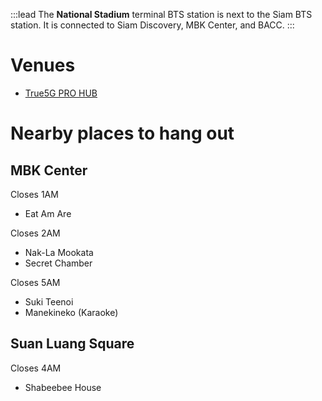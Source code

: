 :::lead
The **National Stadium** terminal BTS station is next to the Siam BTS station. It is connected to Siam Discovery, MBK Center, and BACC.
:::

# Venues

- [True5G PRO HUB](/wiki/True5GProHub)

# Nearby places to hang out

## MBK Center

Closes 1AM

- Eat Am Are

Closes 2AM

- Nak-La Mookata
- Secret Chamber

Closes 5AM

- Suki Teenoi
- Manekineko (Karaoke)

## Suan Luang Square

Closes 4AM

- Shabeebee House